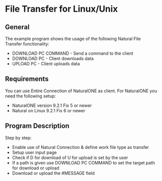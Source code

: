 # File Transfer for Linux/Unix #

## General ##
The example program shows the usage of the following Natural File Transfer functionality:

* DOWNLOAD PC COMMAND - Send a command to the client
* DOWNLOAD PC - Client downloads data
* UPLOAD PC - Client uploads data

## Requirements ##

You can use Entire Connection of NaturalONE as client. For NaturalONE you need the following setup:

* NaturalONE version 9.2.1 Fix 5 or newer
* Natural on Linux 9.2.1 Fix 6 or newer

## Program Description ##
Step by step:

* Enable use of Natural Connection & define work file type as transfer
* Setup user input page
* Check if D for download of U for upload is set by the user
* If a path is given use DOWNLOAD PC COMMAND to set the target path for download or upload
* Download or upload the #MESSAGE field
